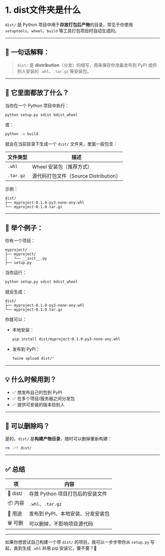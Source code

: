 # 1. dist文件夹是什么

`dist/` 是 Python 项目中用于**存放打包后产物**的目录，常见于你使用 `setuptools`、`wheel`、`build` 等工具打包项目时自动生成的。

---

## 🧾 一句话解释：

> `dist/` 是 **distribution**（分发）的缩写，用来保存你准备发布到 PyPI 或供别人安装的 `.whl`、`.tar.gz` 等安装包。

---

## 🎁 它里面都放了什么？

当你在一个 Python 项目中执行：

```bash
python setup.py sdist bdist_wheel
```

或：

```bash
python -m build
```

就会在当前目录下生成一个 `dist/` 文件夹，里面一般包含：

| 文件类型 | 描述 |
|----------|------|
| `.whl`   | Wheel 安装包（推荐方式） |
| `.tar.gz` | 源代码打包文件（Source Distribution） |

示例：

```
dist/
├── myproject-0.1.0-py3-none-any.whl
└── myproject-0.1.0.tar.gz
```

---

## 🚀 举个例子：

你有一个项目：

```
myproject/
├── myproject/
│   └── __init__.py
├── setup.py
```

当你运行：

```bash
python setup.py sdist bdist_wheel
```

就会生成：

```
dist/
├── myproject-0.1.0-py3-none-any.whl
└── myproject-0.1.0.tar.gz
```

你就可以：

- 本地安装：
  ```bash
  pip install dist/myproject-0.1.0-py3-none-any.whl
  ```

- 发布到 PyPI：
  ```bash
  twine upload dist/*
  ```

---

## 💡 什么时候用到？

- ✅ 想发布自己的包到 PyPI
- ✅ 在多个项目/服务器之间分发包
- ✅ 提供可安装的版本给别人

---

## 🧹 可以删除吗？

是的，`dist/` 是**构建产物目录**，随时可以删掉重新构建：

```bash
rm -rf dist/
```

---

## ✅ 总结

| 项 | 内容 |
|----|------|
| 📁 dist/ | 存放 Python 项目打包后的安装文件 |
| 📦 内容 | `.whl`、`.tar.gz` |
| 🚀 用途 | 发布到 PyPI、本地安装、分发安装包 |
| 🗑️ 可删 | 可以删掉，不影响项目源代码 |

---

如果你想尝试自己构建一个带 `dist/` 的项目，我可以一步步带你从 `setup.py` 写起，直到生成 `.whl` 并用 pip 安装它，要不要？🚀